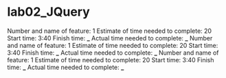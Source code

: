 # lab02_JQuery

Number and name of feature: 1
Estimate of time needed to complete: 20
Start time: 3:40
Finish time: **\_**
Actual time needed to complete: **\_**
Number and name of feature: 1
Estimate of time needed to complete: 20
Start time: 3:40
Finish time: **\_**
Actual time needed to complete: **\_**
Number and name of feature: 1
Estimate of time needed to complete: 20
Start time: 3:40
Finish time: **\_**
Actual time needed to complete: **\_**
